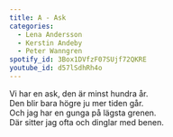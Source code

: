 ```yaml
---
title: A - Ask
categories:
  - Lena Andersson
  - Kerstin Andeby
  - Peter Wanngren
spotify_id: 3Box1DVfzF07SUjf72QKRE
youtube_id: d57lSdhRh4o
---
```

Vi har en ask, den är minst hundra år.\
Den blir bara högre ju mer tiden går.\
Och jag har en gunga på lägsta grenen.\
Där sitter jag ofta och dinglar med benen.
